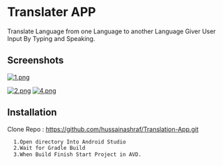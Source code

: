 
# Translater APP
Translate Language from one Language to another Language
Giver User Input By Typing and Speaking.


## Screenshots

[![1.png](https://i.postimg.cc/x1cfML1Y/1.png)](https://postimg.cc/Xr660G5D)

[![2.png](https://i.postimg.cc/GtxFFZzB/2.png)](https://postimg.cc/WqtqjYBj)
[![4.png](https://i.postimg.cc/Fs1zgMT2/4.png)](https://postimg.cc/JGVRR2Vq)

## Installation
Clone Repo : https://github.com/hussainashraf/Translation-App.git

```bash
  1.Open directory Into Android Studio
  2.Wait for Gradle Build
  3.When Build Finish Start Project in AVD.
```
    
